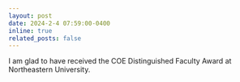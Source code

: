 ```yaml
---
layout: post
date: 2024-2-4 07:59:00-0400
inline: true
related_posts: false
---
```


I am glad to have received the COE Distinguished Faculty Award at Northeastern University.
